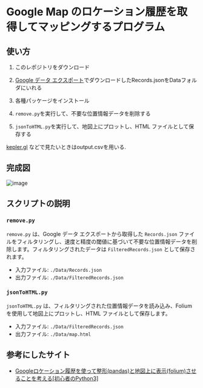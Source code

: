 # Google Map のロケーション履歴を取得してマッピングするプログラム
## 使い方
1. このレポジトリをダウンロード

2. [Google データ エクスポート](https://takeout.google.com/)でダウンロードしたRecords.jsonをDataフォルダにいれる

3. 各種パッケージをインストール

4. `remove.py`を実行して、不要な位置情報データを削除する

5. `jsonToHTML.py`を実行して、地図上にプロットし、HTML ファイルとして保存する


[kepler.gl](https://kepler.gl/demo) などで見たいときはoutput.csvを用いる.

## 完成図
![image](https://github.com/user-attachments/assets/eac7b683-69ea-4872-9f08-8304d6fbce4d)


## スクリプトの説明

### `remove.py`
`remove.py` は、Google データ エクスポートから取得した `Records.json` ファイルをフィルタリングし、速度と精度の閾値に基づいて不要な位置情報データを削除します。フィルタリングされたデータは `FilteredRecords.json` として保存されます。

- 入力ファイル: `./Data/Records.json`
- 出力ファイル: `./Data/FilteredRecords.json`

### `jsonToHTML.py`
`jsonToHTML.py` は、フィルタリングされた位置情報データを読み込み、Folium を使用して地図上にプロットし、HTML ファイルとして保存します。

- 入力ファイル: `./Data/FilteredRecords.json`
- 出力ファイル: `./Data/map.html`

## 参考にしたサイト
- [Googleロケーション履歴を使って整形(pandas)と地図上に表示(folium)させることを考える[初心者のPython3]](https://qiita.com/jam-goat/items/99dbdd4976544686a0ba)
